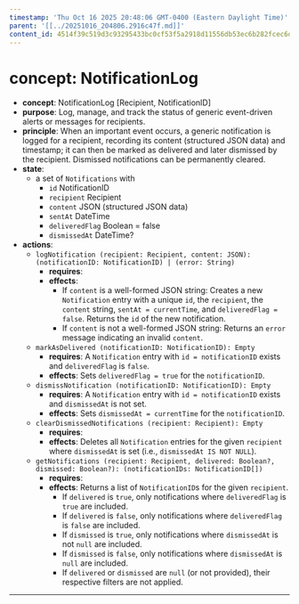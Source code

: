```yaml
---
timestamp: 'Thu Oct 16 2025 20:48:06 GMT-0400 (Eastern Daylight Time)'
parent: '[[../20251016_204806.2916c47f.md]]'
content_id: 4514f39c519d3c93295433bc0cf53f5a2918d11556db53ec6b282fcec6d9a2cf
---
```


# concept: NotificationLog

* **concept**: NotificationLog \[Recipient, NotificationID]
* **purpose**: Log, manage, and track the status of generic event-driven alerts or messages for recipients.
* **principle**: When an important event occurs, a generic notification is logged for a recipient, recording its content (structured JSON data) and timestamp; it can then be marked as delivered and later dismissed by the recipient. Dismissed notifications can be permanently cleared.
* **state**:
  * a set of `Notifications` with
    * `id` NotificationID
    * `recipient` Recipient
    * `content` JSON (structured JSON data)
    * `sentAt` DateTime
    * `deliveredFlag` Boolean = false
    * `dismissedAt` DateTime?
* **actions**:
  * `logNotification (recipient: Recipient, content: JSON): (notificationID: NotificationID) | (error: String)`
    * **requires**:
    * **effects**:
      * If `content` is a well-formed JSON string: Creates a new `Notification` entry with a unique `id`, the `recipient`, the `content` string, `sentAt = currentTime`, and `deliveredFlag = false`. Returns the `id` of the new notification.
      * If `content` is not a well-formed JSON string: Returns an `error` message indicating an invalid `content`.
  * `markAsDelivered (notificationID: NotificationID): Empty`
    * **requires**: A `Notification` entry with `id = notificationID` exists and `deliveredFlag` is `false`.
    * **effects**: Sets `deliveredFlag = true` for the `notificationID`.
  * `dismissNotification (notificationID: NotificationID): Empty`
    * **requires**: A `Notification` entry with `id = notificationID` exists and `dismissedAt` is not set.
    * **effects**: Sets `dismissedAt = currentTime` for the `notificationID`.
  * `clearDismissedNotifications (recipient: Recipient): Empty`
    * **requires**:
    * **effects**: Deletes all `Notification` entries for the given `recipient` where `dismissedAt` is set (i.e., `dismissedAt IS NOT NULL`).
  * `getNotifications (recipient: Recipient, delivered: Boolean?, dismissed: Boolean?): (notificationIDs: NotificationID[])`
    * **requires**:
    * **effects**: Returns a list of `NotificationID`s for the given `recipient`.
      * If `delivered` is `true`, only notifications where `deliveredFlag` is `true` are included.
      * If `delivered` is `false`, only notifications where `deliveredFlag` is `false` are included.
      * If `dismissed` is `true`, only notifications where `dismissedAt` is not `null` are included.
      * If `dismissed` is `false`, only notifications where `dismissedAt` is `null` are included.
      * If `delivered` or `dismissed` are `null` (or not provided), their respective filters are not applied.

***
